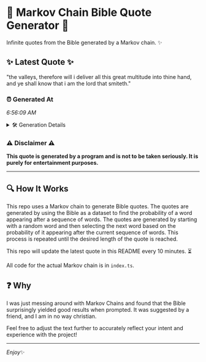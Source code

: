 # 📖 Markov Chain Bible Quote Generator 📖

Infinite quotes from the Bible generated by a Markov chain. ✨

## ✨ Latest Quote ✨
"the valleys, therefore will i deliver all this great multitude into thine hand, and ye shall know that i am the lord that smiteth."

### ⏰ Generated At
*6:56:09 AM*

<details>
    <summary>🛠️ Generation Details</summary>
    <p>
        <strong>🌱 Seed:</strong> the<br>
        <strong>🔄 Iterations:</strong> 23<br>
        <strong>📜 Context History:</strong><br>[ the ]: valleys,<br>[ the, valleys, ]: therefore<br>[ the, valleys,, therefore ]: will<br>[ the, valleys,, therefore, will ]: i<br>[ the, valleys,, therefore, will, i ]: deliver<br>[ the, valleys,, therefore, will, i, deliver ]: all<br>[ valleys,, therefore, will, i, deliver, all ]: this<br>[ therefore, will, i, deliver, all, this ]: great<br>[ will, i, deliver, all, this, great ]: multitude<br>[ i, deliver, all, this, great, multitude ]: into<br>[ deliver, all, this, great, multitude, into ]: thine<br>[ all, this, great, multitude, into, thine ]: hand,<br>[ this, great, multitude, into, thine, hand, ]: and<br>[ great, multitude, into, thine, hand,, and ]: ye<br>[ multitude, into, thine, hand,, and, ye ]: shall<br>[ into, thine, hand,, and, ye, shall ]: know<br>[ thine, hand,, and, ye, shall, know ]: that<br>[ hand,, and, ye, shall, know, that ]: i<br>[ and, ye, shall, know, that, i ]: am<br>[ ye, shall, know, that, i, am ]: the<br>[ shall, know, that, i, am, the ]: lord<br>[ know, that, i, am, the, lord ]: that<br>[ that, i, am, the, lord, that ]: smiteth.<br>
    </p>
</details>

### ⚠️ Disclaimer ⚠️
**This quote is generated by a program and is not to be taken seriously. It is purely for entertainment purposes.**

---

## 🔍 How It Works

This repo uses a Markov chain to generate Bible quotes. The quotes are generated by using the Bible as a dataset to find the probability of a word appearing after a sequence of words. The quotes are generated by starting with a random word and then selecting the next word based on the probability of it appearing after the current sequence of words. This process is repeated until the desired length of the quote is reached.

This repo will update the latest quote in this README every 10 minutes. ⏳

All code for the actual Markov chain is in `index.ts`.

## ❓ Why

I was just messing around with Markov Chains and found that the Bible surprisingly yielded good results when prompted. 
It was suggested by a friend, and I am in no way christian.

Feel free to adjust the text further to accurately reflect your intent and experience with the project!

---

*Enjoy*✨
